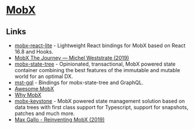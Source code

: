 # [MobX](https://github.com/mobxjs/mobx)

## Links

- [mobx-react-lite](https://github.com/mobxjs/mobx-react-lite) - Lightweight React bindings for MobX based on React 16.8 and Hooks.
- [MobX The Journey — Michel Weststrate (2019)](https://www.youtube.com/watch?v=MIh1qSHi_Fc)
- [mobx-state-tree](https://github.com/mobxjs/mobx-state-tree) - Opinionated, transactional, MobX powered state container combining the best features of the immutable and mutable world for an optimal DX.
- [mst-gql](https://github.com/mobxjs/mst-gql) - Bindings for mobx-state-tree and GraphQL.
- [Awesome MobX](https://github.com/mobxjs/awesome-mobx#readme)
- [Why MobX](https://github.com/infinitered/ignite-bowser#why-this-stack)
- [mobx-keystone](https://github.com/xaviergonz/mobx-keystone) - MobX powered state management solution based on data trees with first class support for Typescript, support for snapshots, patches and much more.
- [Max Gallo - Reinventing MobX (2019)](https://www.youtube.com/watch?v=P_WqKZxpX8g)
